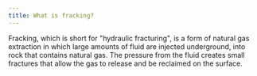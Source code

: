 ```yaml
---
title: What is fracking?
---
```


Fracking, which is short for "hydraulic fracturing", is a form of natural gas extraction in which large amounts of fluid are injected underground, into rock that contains natural gas. The pressure from the fluid creates small fractures that allow the gas to release and be reclaimed on the surface.